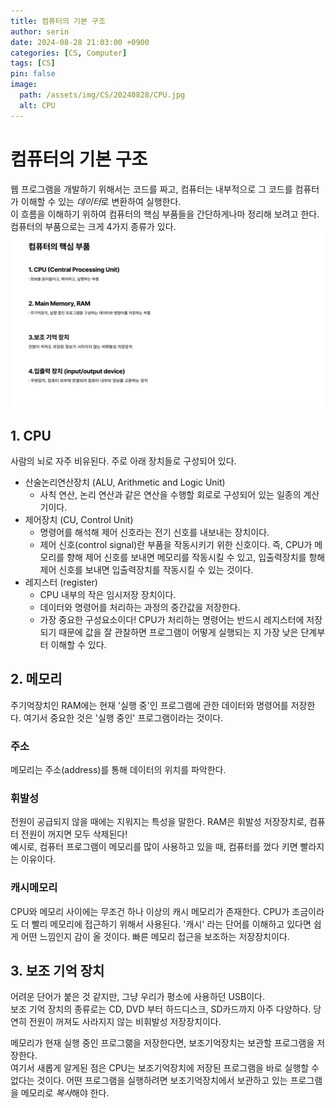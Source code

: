 ```yaml
---
title: 컴퓨터의 기본 구조
author: serin
date: 2024-08-28 21:03:00 +0900
categories: [CS, Computer]
tags: [CS]
pin: false
image:
  path: /assets/img/CS/20240828/CPU.jpg
  alt: CPU
---
```


# 컴퓨터의 기본 구조

웹 프로그램을 개발하기 위해서는 코드를 짜고, 컴퓨터는 내부적으로 그 코드를 컴퓨터가 이해할 수 있는 *데이터*로 변환하여 실행한다.  
이 흐름을 이해하기 위하여 컴퓨터의 핵심 부품들을 간단하게나마 정리해 보려고 한다. 컴퓨터의 부품으로는 크게 4가지 종류가 있다.
![요약](/assets/img/CS/20240828/요약.png)

## 1. CPU
사람의 뇌로 자주 비유된다. 주로 아래 장치들로 구성되어 있다.
- 산술논리연산장치 (ALU, Arithmetic and Logic Unit)
  - 사칙 연산, 논리 연산과 같은 연산을 수행할 회로로 구성되어 있는 일종의 계산기이다.
- 제어장치 (CU, Control Unit)
  - 명령어를 해석해 제어 신호라는 전기 신호를 내보내는 장치이다.
  - 제어 신호(control signal)란 부품을 작동시키기 위한 신호이다. 즉, CPU가 메모리를 향해 제어 신호를 보내면 메모리를 작동시킬 수 있고, 입출력장치를 항해 제어 신호를 보내면 입출력장치를 작동시킬 수 있는 것이다.
- 레지스터 (register)
  - CPU 내부의 작은 임시저장 장치이다.
  - 데이터와 명령어를 처리하는 과정의 중간값을 저장한다.
  - 가장 중요한 구성요소이다! CPU가 처리하는 명령어는 반드시 레지스터에 저장되기 때문에 값을 잘 관찰하면 프로그램이 어떻게 실행되는 지 가장 낮은 단계부터 이해할 수 있다.

## 2. 메모리
주기억장치인 RAM에는 현재 '실행 중'인 프로그램에 관한 데이터와 명령어를 저장한다. 여기서 중요한 것은 '실행 중인' 프로그램이라는 것이다.

### 주소
메모리는 주소(address)를 통해 데이터의 위치를 파악한다.
### 휘발성
전원이 공급되지 않을 때에는 지워지는 특성을 말한다. RAM은 휘발성 저장장치로, 컴퓨터 전원이 꺼지면 모두 삭제된다!  
예시로, 컴퓨터 프로그램이 메모리를 많이 사용하고 있을 때, 컴퓨터를 껐다 키면 빨라지는 이유이다.

### 캐시메모리
CPU와 메모리 사이에는 무조건 하나 이상의 캐시 메모리가 존재한다. CPU가 조금이라도 더 빨리 메모리에 접근하기 위해서 사용된다. '캐시' 라는 단어를 이해하고 있다면 쉽게 어떤 느낌인지 감이 올 것이다. 빠른 메모리 접근을 보조하는 저장장치이다.

## 3. 보조 기억 장치
어려운 단어가 붙은 것 같지만, 그냥 우리가 평소에 사용하던 USB이다.  
보조 기억 장치의 종류로는 CD, DVD 부터 하드디스크, SD카드까지 아주 다양하다. 당연히 전원이 꺼져도 사라지지 않는 비휘발성 저장장치이다.

메모리가 현재 실행 중인 프로그랢을 저장한다면, 보조기억장치는 보관할 프로그램을 저장한다.  
여기서 새롭게 알게된 점은 CPU는 보조기억장치에 저장된 프로그램을 바로 실행할 수 없다는 것이다. 어떤 프로그램을 실행하려면 보조기억장치에서 보관하고 있는 프로그램을 메모리로 *복사*해야 한다.

